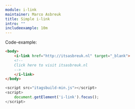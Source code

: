 ```yaml
---
module: i-link
maintainer: Marco Asbreuk
title: Simple i-link
intro: ""
includeexample: 10m
---
```


<p>Code-example:</p>


```html
<body>
    <i-link href="http://itsasbreuk.nl" target="_blank">
    <!--
    Click here to visit itsasbreuk.nl
    -->
    </i-link>
</body>
```

```js
<script src="itagsbuild-min.js"></script>
<script>
    document.getElement('i-link').focus();
</script>
```